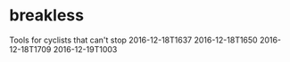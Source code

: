 # breakless
Tools for cyclists that can't stop
 2016-12-18T1637
2016-12-18T1650
2016-12-18T1709
2016-12-19T1003

